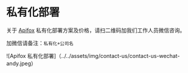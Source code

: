 # 私有化部署

关于 [Apifox](https://www.apifox.cn/) 私有化部署方案及价格，请扫二维码加我们工作人员微信咨询。

加微信请备注：`私有化+公司名`

![Apifox 私有化部署]（../../assets/img/contact-us/contact-us-wechat-andy.jpeg）

